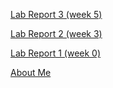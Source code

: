 [Lab Report 3 (week 5)](https://oodball.github.io/cse15l-lab-reports/lab-report-3-week-5.html)

[Lab Report 2 (week 3)](https://oodball.github.io/cse15l-lab-reports/lab-report-2-week-3.html)

[Lab Report 1 (week 0)](https://oodball.github.io/cse15l-lab-reports/lab-report-1-week-0.html)

[About Me](https://oodball.github.io/cse15l-lab-reports/aboutMe.html)
